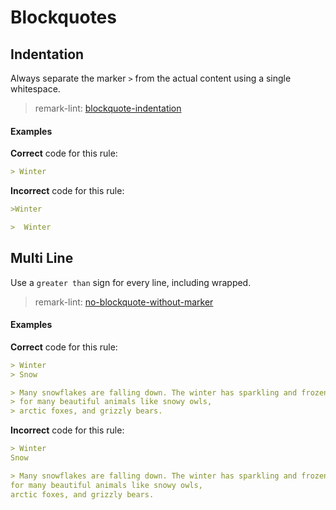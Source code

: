 # Blockquotes

## Indentation

Always separate the marker `>` from the actual content using a single whitespace.

> remark-lint: [blockquote-indentation](https://github.com/remarkjs/remark-lint/tree/master/packages/remark-lint-blockquote-indentation)

#### Examples

**Correct** code for this rule:

```markdown
> Winter
```

**Incorrect** code for this rule:

```markdown
>Winter
```

```markdown
>  Winter
```

## Multi Line

Use a `greater than` sign for every line, including wrapped.

> remark-lint: [no-blockquote-without-marker](https://github.com/remarkjs/remark-lint/tree/master/packages/remark-lint-no-blockquote-without-marker)

#### Examples

**Correct** code for this rule:

```markdown
> Winter
> Snow
```

```markdown
> Many snowflakes are falling down. The winter has sparkling and frozen elements! It is home
> for many beautiful animals like snowy owls,
> arctic foxes, and grizzly bears.
```

**Incorrect** code for this rule:

```markdown
> Winter
Snow
```

```markdown
> Many snowflakes are falling down. The winter has sparkling and frozen elements! It is home
for many beautiful animals like snowy owls,
arctic foxes, and grizzly bears.
```
